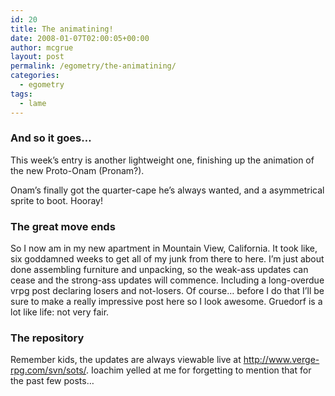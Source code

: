 ```yaml
---
id: 20
title: The animatining!
date: 2008-01-07T02:00:05+00:00
author: mcgrue
layout: post
permalink: /egometry/the-animatining/
categories:
  - egometry
tags:
  - lame
---
```

### And so it goes&#8230;

This week&#8217;s entry is another lightweight one, finishing up the animation of the new Proto-Onam (Pronam?). 

Onam&#8217;s finally got the quarter-cape he&#8217;s always wanted, and a asymmetrical sprite to boot. Hooray!

### The great move ends

So I now am in my new apartment in Mountain View, California. It took like, six goddamned weeks to get all of my junk from there to here. I&#8217;m just about done assembling furniture and unpacking, so the weak-ass updates can cease and the strong-ass updates will commence. Including a long-overdue vrpg post declaring losers and not-losers. Of course&#8230; before I do that I&#8217;ll be sure to make a really impressive post here so I look awesome. Gruedorf is a lot like life: not very fair.

### The repository

Remember kids, the updates are always viewable live at <a href=http://www.verge-rpg.com/svn/sots/>http://www.verge-rpg.com/svn/sots/</a>. Ioachim yelled at me for forgetting to mention that for the past few posts&#8230;
